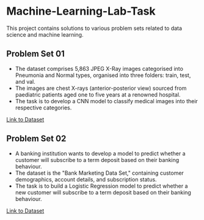 # Machine-Learning-Lab-Task

This project contains solutions to various problem sets related to data science and machine learning.

## Problem Set 01
- The dataset comprises 5,863 JPEG X-Ray images categorised into Pneumonia and Normal types, organised into three folders: train, test, and val.
- The images are chest X-rays (anterior-posterior view) sourced from paediatric patients aged one to five years at a renowned hospital.
- The task is to develop a CNN model to classify medical images into their respective categories.

[Link to Dataset](https://drive.google.com/file/d/1219EeGE1XTJVXYaulynJSa3BXGsbNCLx/view?usp=sharing)

## Problem Set 02
- A banking institution wants to develop a model to predict whether a customer will subscribe to a term deposit based on their banking behaviour.
- The dataset is the "Bank Marketing Data Set," containing customer demographics, account details, and subscription status.
- The task is to build a Logistic Regression model to predict whether a new customer will subscribe to a term deposit based on their banking behaviour.

[Link to Dataset](https://drive.google.com/file/d/18KwSR9aVTZRNaOVF76VE9USSEkqnYzzQ/view?usp=sharing)


